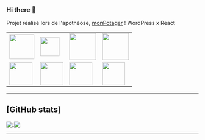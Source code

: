 ### Hi there 👋



Projet réalisé lors de l'apothéose, [monPotager](https://mon-potagerv2.surge.sh/) ! WordPress x React

<table>
    <tbody>
	    <tr>
            <td style="bgcolor:white">
              <img align="center" width="65px" src="https://upload.wikimedia.org/wikipedia/commons/thumb/6/61/HTML5_logo_and_wordmark.svg/1024px-HTML5_logo_and_wordmark.svg.png"/>             </td>
            <td>
              <img align="center" width="50px" src="https://upload.wikimedia.org/wikipedia/commons/thumb/d/d5/CSS3_logo_and_wordmark.svg/800px-CSS3_logo_and_wordmark.svg.png" />             </td>
            <td>
              <img align="center" width="70px" src="https://www.carpemedia.fr/wp-content/uploads/2017/02/formation-php-initiation.png" />
            </td>
            <td>
              <img align="center" width="70px" src="https://sawakinome.com/img/images/difference-between-javascript-and-angularjs.png" />
            </td>
        </tr>
      <tr>
        <td>
           <img align="center" width="60px" src="https://www.tekoway.com/wp-content/uploads/2017/05/react-logo.png" />          
        </td>
         <td>
           <img align="center" width="60px" src="https://www.editions-eni.fr/blog/wp-content/uploads/2021/07/logoVuejs.png" />       
        </td>
         <td>
           <img align="center" width="60px" src="https://radiorfa.com/wp-content/uploads/2014/01/wordpress-logo11.png" />          
        </td>
         <td>
           <img align="center" width="60px" src="https://executive-education.epitech.eu/wp-content/uploads/2021/03/symfony.png" />   
        </td>
      </tr>
    </tbody>
</table>

-----------------
## [GitHub stats]

<a href="https://github.com/anuraghazra/github-readme-stats">
  <img align="center" src="https://github-readme-stats.vercel.app/api?username=Paul-Hil&show_icons=true&include_all_commits=true&hide=contribs,prs,stars&count_private=true" />
</a>

<a href="https://github.com/anuraghazra/github-readme-stats">
  <img align="center" src="https://github-readme-stats.vercel.app/api/top-langs/?username=Paul-Hil" />
</a>

-----------------
